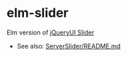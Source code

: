 # elm-slider
Elm version of [jQueryUI Slider](https://jqueryui.com/slider/)

* See also: [ServerSlider/README.md](ServerSlider/README.md)
